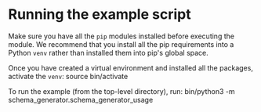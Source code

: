 # Running the example script

Make sure you have all the `pip` modules installed before executing the module. We recommend that you install all the pip requirements into a Python `venv` rather than installed them into pip's global space.

Once you have created a virtual environment and installed all the packages, activate the `venv`:
    source bin/activate
    
To run the example (from the top-level directory), run:
    bin/python3 -m schema_generator.schema_generator_usage
